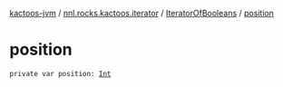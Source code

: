 [kactoos-jvm](../../index.md) / [nnl.rocks.kactoos.iterator](../index.md) / [IteratorOfBooleans](index.md) / [position](./position.md)

# position

`private var position: `[`Int`](https://kotlinlang.org/api/latest/jvm/stdlib/kotlin/-int/index.html)